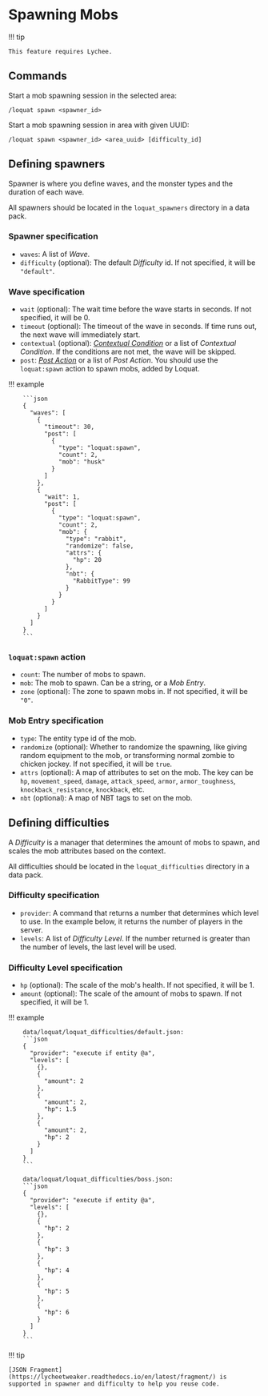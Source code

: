 # Spawning Mobs

!!! tip

	This feature requires Lychee.

## Commands

Start a mob spawning session in the selected area:

```
/loquat spawn <spawner_id>
```

Start a mob spawning session in area with given UUID:

```
/loquat spawn <spawner_id> <area_uuid> [difficulty_id]
```

## Defining spawners

Spawner is where you define waves, and the monster types and the duration of each wave.

All spawners should be located in the `loquat_spawners` directory in a data pack.

### Spawner specification

- `waves`: A list of _Wave_.
- `difficulty` (optional): The default _Difficulty_ id. If not specified, it will be `"default"`.

### Wave specification

- `wait` (optional): The wait time before the wave starts in seconds. If not specified, it will be 0.
- `timeout` (optional): The timeout of the wave in seconds. If time runs out, the next wave will immediately start.
- `contextual` (optional): [_Contextual
  Condition_](https://lycheetweaker.readthedocs.io/en/latest/contextual-condition/) or a list of _Contextual
  Condition_. If the conditions are not met, the wave will be skipped.
- `post`: [_Post Action_](https://lycheetweaker.readthedocs.io/en/latest/post-action/) or a list of _Post Action_. You
  should use the `loquat:spawn` action to spawn mobs, added by Loquat.

!!! example

        ```json
        {
          "waves": [
            {
              "timeout": 30,
              "post": [
                {
                  "type": "loquat:spawn",
                  "count": 2,
                  "mob": "husk"
                }
              ]
            },
            {
              "wait": 1,
              "post": [
                {
                  "type": "loquat:spawn",
                  "count": 2,
                  "mob": {
                    "type": "rabbit",
                    "randomize": false,
                    "attrs": {
                      "hp": 20
                    },
                    "nbt": {
                      "RabbitType": 99
                    }
                  }
                }
              ]
            }
          ]
        }
        ```

### `loquat:spawn` action

- `count`: The number of mobs to spawn.
- `mob`: The mob to spawn. Can be a string, or a _Mob Entry_.
- `zone` (optional): The zone to spawn mobs in. If not specified, it will be `"0"`.

### Mob Entry specification

- `type`: The entity type id of the mob.
- `randomize` (optional): Whether to randomize the spawning, like giving random equipment to the mob, or transforming
  normal
  zombie to chicken jockey. If not specified, it will be `true`.
- `attrs` (optional): A map of attributes to set on the mob. The key can
  be `hp`, `movement_speed`, `damage`, `attack_speed`, `armor`, `armor_toughness`, `knockback_resistance`, `knockback`,
  etc.
- `nbt` (optional): A map of NBT tags to set on the mob.

## Defining difficulties

A _Difficulty_ is a manager that determines the amount of mobs to spawn, and scales the mob attributes based on the
context.

All difficulties should be located in the `loquat_difficulties` directory in a data pack.

### Difficulty specification

- `provider`: A command that returns a number that determines which level to use. In the example below, it returns the
  number of players in the server.
- `levels`: A list of _Difficulty Level_. If the number returned is greater than the number of levels, the last level
  will be used.

### Difficulty Level specification

- `hp` (optional): The scale of the mob's health. If not specified, it will be 1.
- `amount` (optional): The scale of the amount of mobs to spawn. If not specified, it will be 1.

!!! example

        data/loquat/loquat_difficulties/default.json:
        ```json
        {
          "provider": "execute if entity @a",
          "levels": [
            {},
            {
              "amount": 2
            },
            {
              "amount": 2,
              "hp": 1.5
            },
            {
              "amount": 2,
              "hp": 2
            }
          ]
        }
        ```
    
        data/loquat/loquat_difficulties/boss.json:
        ```json
        {
          "provider": "execute if entity @a",
          "levels": [
            {},
            {
              "hp": 2
            },
            {
              "hp": 3
            },
            {
              "hp": 4
            },
            {
              "hp": 5
            },
            {
              "hp": 6
            }
          ]
        }
        ```

!!! tip

    [JSON Fragment](https://lycheetweaker.readthedocs.io/en/latest/fragment/) is supported in spawner and difficulty to help you reuse code.
